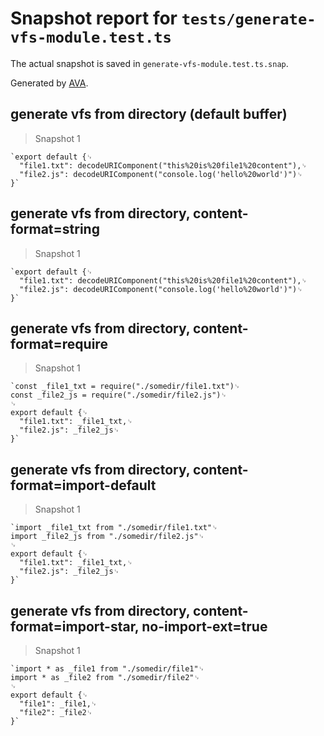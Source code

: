 # Snapshot report for `tests/generate-vfs-module.test.ts`

The actual snapshot is saved in `generate-vfs-module.test.ts.snap`.

Generated by [AVA](https://avajs.dev).

## generate vfs from directory (default buffer)

> Snapshot 1

    `export default {␊
      "file1.txt": decodeURIComponent("this%20is%20file1%20content"),␊
      "file2.js": decodeURIComponent("console.log('hello%20world')")␊
    }`

## generate vfs from directory, content-format=string

> Snapshot 1

    `export default {␊
      "file1.txt": decodeURIComponent("this%20is%20file1%20content"),␊
      "file2.js": decodeURIComponent("console.log('hello%20world')")␊
    }`

## generate vfs from directory, content-format=require

> Snapshot 1

    `const _file1_txt = require("./somedir/file1.txt")␊
    const _file2_js = require("./somedir/file2.js")␊
    ␊
    export default {␊
      "file1.txt": _file1_txt,␊
      "file2.js": _file2_js␊
    }`

## generate vfs from directory, content-format=import-default

> Snapshot 1

    `import _file1_txt from "./somedir/file1.txt"␊
    import _file2_js from "./somedir/file2.js"␊
    ␊
    export default {␊
      "file1.txt": _file1_txt,␊
      "file2.js": _file2_js␊
    }`

## generate vfs from directory, content-format=import-star, no-import-ext=true

> Snapshot 1

    `import * as _file1 from "./somedir/file1"␊
    import * as _file2 from "./somedir/file2"␊
    ␊
    export default {␊
      "file1": _file1,␊
      "file2": _file2␊
    }`

